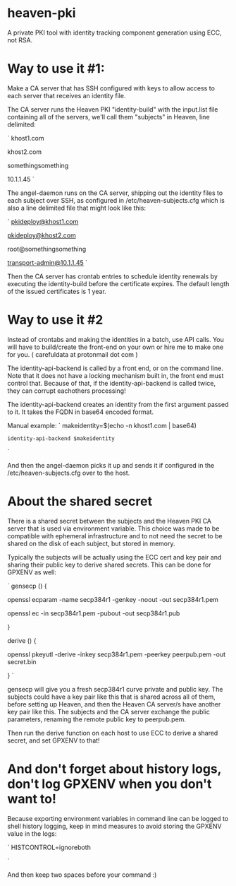 # heaven-pki
A private PKI tool with identity tracking component generation using ECC, not RSA.

# Way to use it #1:

Make a CA server that has SSH configured with keys to allow access to
each server that receives an identity file.

The CA server runs the Heaven PKI "identity-build" with the input.list file
containing all of the servers, we'll call them "subjects" in Heaven,
line delimited:

`
khost1.com

khost2.com

somethingsomething

10.1.1.45
`

The angel-daemon runs on the CA server, shipping out the identity files
to each subject over SSH, as configured in /etc/heaven-subjects.cfg
which is also a line delimited file that might look like this:

`
pkideploy@khost1.com

pkideploy@khost2.com

root@somethingsomething

transport-admin@10.1.1.45
`

Then the CA server has crontab entries to schedule identity renewals
by executing the identity-build before the certificate expires. 
The default length of the issued certificates is 1 year.


# Way to use it #2

Instead of crontabs and making the identities in a batch, use API
calls. You will have to build/create the front-end on your own
or hire me to make one for you. ( carefuldata at protonmail dot com )

The identity-api-backend is called by a front end, or on the command line.
Note that it does not have a locking mechanism built in, the front end
must control that. Because of that, if the  	identity-api-backend is 
called twice, they can corrupt eachothers processing!

The  	identity-api-backend creates an identity from the first argument
passed to it. It takes the FQDN in base64 encoded format. 

Manual example:
`
makeidentity=$(echo -n khost1.com | base64)

 	identity-api-backend $makeidentity
`

And then the angel-daemon picks it up and sends it if configured in
the /etc/heaven-subjects.cfg over to the host.



# About the shared secret

There is a shared secret between the subjects and the Heaven PKI CA server that is 
used via environment variable. This choice was made to be compatible with ephemeral
infrastructure and to not need the secret to be shared on the disk of each subject,
but stored in memory.

Typically the subjects will be actually using the ECC cert and key pair and
sharing their public key to derive shared secrets. This can be done for GPXENV
as well:

`
gensecp () {

  openssl ecparam -name secp384r1 -genkey -noout -out secp384r1.pem
  
  openssl ec -in secp384r1.pem -pubout -out secp384r1.pub
  
}


derive () {

  openssl pkeyutl -derive -inkey secp384r1.pem -peerkey peerpub.pem -out secret.bin
  
}
`

gensecp will give you a fresh secp384r1 curve private and public key. The subjects
could have a key pair like this that is shared across all of them, before setting
up Heaven, and then the Heaven CA server/s have another key pair like this.
The subjects and the CA server exchange the public parameters, renaming the remote
public key to peerpub.pem.

Then run the derive function on each host to use ECC to derive a shared secret,
and set GPXENV to that!

# And don't forget about history logs, don't log GPXENV when you don't want to!

Because exporting environment variables in command line can be logged to shell history logging,
keep in mind measures to avoid storing the GPXENV value in the logs:

`
HISTCONTROL=ignoreboth

`

And then keep two spaces before your command :)

